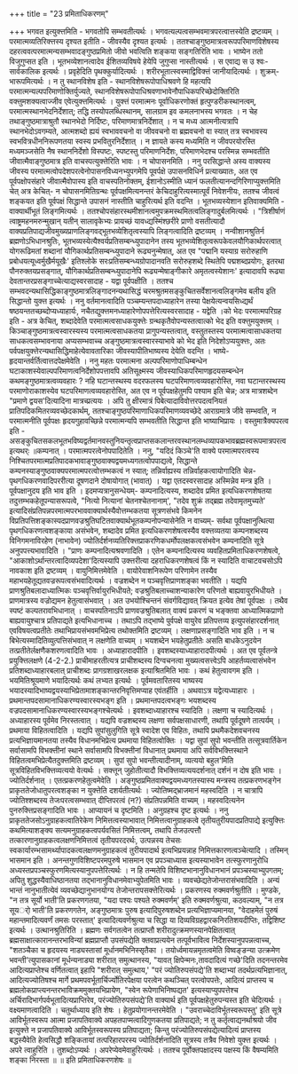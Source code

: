 +++
title = "23 प्रमिताधिकरणम्"

+++
भगवत इत्युक्त्तमिति - भगवतोपि सम्भवतीत्यर्थः । भगवत्यल्पत्वसम्भवमात्रपरत्वात्तस्येति द्रष्टव्यम् । परमात्मव्यतिरिक्त्तस्य दृश्यत इतीति - जीवस्यैव दृश्यत इत्यर्थः । ततश्चाङ्गुष्ठमात्रत्वरूपपरिमाणविशेषस्य दहरत्ववत्परमात्मन्यसम्भवादङ्गुष्ठप्रमितो जीवो भवत्विति शङ्कया सङ्गतिरिति भावः । भाष्येन ततो विजुगुप्सत इति । भूतभव्येशानत्वादेव ईशितव्यविषये हेयेपि जुगुप्सा नास्तीत्यर्थः । स एवाद्य स उ श्वः- सार्वकालिक इत्यर्थः । प्रवृहेदिति पृथक्कुर्यादित्यर्थः । शरीरभूतात्स्वस्माद्विविक्त्तं जानीयादित्यर्थः । शुक्रम्- भारूपमित्यर्थः । न तु स्थानविशेष इति - स्थानविशेषरूपोपाधिश्रवणे हि महत्यपि परमात्मन्यल्पपरिमाणोक्तिर्युज्यते, स्थानविशेषरूपोपाधिश्रवणाभावेनौपाधिकपरिच्छेदोक्तिरिति वक्त्तुमशक्यत्वाज्जीव एवेत्युक्त्तमित्यर्थः । युक्त्तं परमात्मनः पूर्वाधिकरणोक्तं हृत्पुण्डरीकस्थानत्वम्, परमात्मस्थानभेदनिर्देशात्; तद्धि तस्योपलब्धिस्थानम्, सालग्राम इव कमलनाभस्य भगवतः । न चेह तथाङ्गुष्ठमात्राश्रुतौ स्थानभेदो निर्दिष्टः, परिमाणमात्रनिर्देशात् । न च मध्य आत्मनीत्यत्रापि स्थानभेदोऽवगम्यते, आत्मशब्दो ह्ययं स्वभाववचनो वा जीववचनो वा ब्रह्मवचनो वा स्यात् तत्र स्वभावस्य स्वभवित्रधीननिरूपणतया स्वस्य प्रभवितुरनिर्देशात् । न ज्ञायते कस्य मध्यमिति न जीवपरयोरस्ति मध्यमञ्जसेति नैष स्थाननिर्देशो विस्पष्टः, स्पष्टस्तु परिमाणनिर्देशः, परिमाणभेदश्च परस्मिन्न सम्भवतीति जीवात्मैवाङ्गुष्ठमात्र इति वाचस्पत्युक्त्तेरिति भावः । न चोपासनमिति । ननु परसिद्धान्ते अस्य वाक्यस्य जीवस्य परमात्मत्वोपदेशपरत्वेनोपासनविध्यनभ्युपगमेपि पूवर्पक्षे उपासनविधिर्न प्रत्याख्यातः, अत एव पूर्वपक्षोपसंहारे जीवात्मैवोपास्य इति वाचस्पतिनोक्तम्, ईशानोऽस्मीति ध्यानं फलतीत्यानन्दगिरिणाप्युक्त्तमिति चेत् अत्र केचित्- न चोपासनमितिग्रन्थः पूर्वपक्षमित्यनन्तरं केचिदाहुरित्यस्मात्पूर्वं निवेशनीयः, ततश्च जीवत्वं शङ्कयत इति पूर्वपक्षं सिद्धान्ते उपासनं नास्तीति चाहुरित्यर्थ इति वदन्ति । भूतभव्यस्येशान इतिवाक्यमिति - वाक्यार्थीभूतं लिङ्गमित्यर्थः । ततश्चोपसंहारस्थमीशानत्वमुपक्रमस्थमितत्वलिङ्गादुर्बलमित्यर्थः । "त्रिशीर्षाणं त्वाष्ट्रमहनमरुन्मुखान् यतीन् सालावृकेभ्यः प्रायच्छं यावध्द्यस्मिंश्छरीरे प्राणो वसतीत्यादौ वाक्यप्रतिपाद्यजीवमुख्यप्राणलिङ्गवद्भूतभव्येशितृत्वस्यापि लिङ्गत्वादिति द्रष्टव्यम् । नन्वीशानश्रुतिर्न ब्रह्मणोऽभिधानश्रुतिः, भूतभव्यस्येत्यैश्वर्यप्रतिसम्बन्ध्युपादानेन तस्य भूतभव्येशितृत्वरूपकेवलयौगिकार्थपरत्वात् योगरूढिमतां शब्दानां यौगिकार्थप्रतिसम्बन्ध्युपादाने रूढ्यनुन्मेषात्, अत एव "पद्मानि यस्याग्र सरोरुहाणि प्रबोधयत्यूध्वर्मुखैर्मयूखैः' इतिश्लोके सरःप्रतिसम्बन्ध्यग्रोपादानवति सरोरुहशब्दे स्थितेपि पद्मशब्दप्रयोगः, इतरथा पौनरुक्तयप्रसङ्गात्, यौगिकार्थप्रतिसम्बन्ध्युपादानेपि रूढ्यन्मेषाङ्गीकारे अमृतत्वस्येशानः' इत्यादावपि रूढ्या देवतान्तरप्रसङ्गाच्चेत्याद्यस्वरसादाह - यद्वा पूर्वपक्षीति । ततश्च सम्भवदन्यथासिद्धिकाङ्गुष्ठमात्रलिङ्गादनन्यथासिद्धं चरमश्रुतमसङ्कुचितसर्वेशानत्वलिङ्गमेव बलीय इति सिद्धान्तो युक्त्त इत्यर्थः । ननु वर्तमानत्वादिति पञ्चम्यन्तपदाध्याहारेन तस्या पेक्षयेत्यन्वयसिध्द्यर्थं षष्ठयन्ततच्छब्दोप्यध्याहार्यः, नचैतद्युक्त्तमनध्याहारेणोपपत्तेरित्यस्वरसादाह - यद्वेति ।को भेदः परमात्मपरिग्रह इति - अत्र केचित्, शब्दादेवेति परमात्मत्वसाधकयुक्त्तेः ग्रन्थकृतैवोपन्यस्तत्वात्को भेद इति वक्त्तुमयुक्त्तम् । किञ्चाङ्गुष्ठमात्रत्वस्वारस्यस्य परमात्मत्वसाधकतया प्रागुपन्यस्तत्वात्, वस्तुतस्तस्य परमात्मत्वासाधकतया साधकत्वसम्भावनाया अप्यसम्भवाच्च अङ्गुष्ठमात्रत्वस्वारस्याभावे को भेद इति निदेशोऽप्ययुक्त्तः, अतः पर्वपक्षयुक्त्तेरन्यथासिद्धिमाहेत्येवावतारिका जीवस्यापीतिभाष्यस्य देयेति वदन्ति । भाष्ये- हृदयान्तर्वर्तित्वात्तदपेक्षमेवेति । ननु महतः परमात्मना अल्पपरिमाणोपाधिम्बन्धेन घटाकाशस्येवाल्पपरिमाणत्वनिर्देशोपपत्तावपि अतिसूक्ष्मस्य जीवस्याधिकपरिमाणहृदयसम्बन्धेन कथमङ्गुष्ठमात्रत्वव्यवहारः ? नहि घटान्तस्थस्य वदरफलस्य घटपरिमाणत्वव्यवहारोस्ति, नवा घटान्तरस्थस्य परमाणोराकाशस्येव घटपरिमाणत्वव्यवहारोस्ति, अत एव न पूर्वपक्षहेतुमपि पश्याम इति चेन्न; अत्र मात्रशब्देन "प्रमाणे द्वयस'दित्यादिना मात्रच्प्रत्ययः । अपि तु क्षीरमात्रं पिबेत्यादाविवोत्तरपदत्वनियतं प्रातिपदिकमितरव्यवच्छेदकार्थम्, ततश्चाङ्गुष्ठपरिमाणाधिकपरिमाणव्यवच्छेदे आराग्रमात्रे जीवे सम्भवति, न परमात्मनीति पूर्वपक्षः हृदयगुहावच्छिन्ने परमात्मन्यपि सम्भवतीति सिद्धान्त इति भाष्याभिप्रायः । वस्तुमात्रैक्यपरत्व इति - असङ्कुचितसकलभूतभविष्यद्वर्तमानवस्तुनियन्तृत्वप्राप्तसकलान्तरवस्थानलम्धव्यापकभावब्रह्मस्वरूपमात्रपरत्व इत्यथर्ः ॥कम्पनात् । परमात्मपरत्वेनोपपादितेति । ननु, "यदिदं किञ्चे'ति वाक्ये परमात्मपरत्वस्य निश्चितपरमात्मप्रतिपादकभावाङ्गुष्ठवाक्यद्वयमध्यगतत्वोपपाद्यत्वे, सिद्धान्ते कम्पनस्याङ्गुष्ठवाक्यपरमात्मपरत्वोत्तम्भकत्वं न स्यात्; तन्निर्वाह्यस्य तन्निर्वाहकत्वायोगादिति चेन्न- पृथगधिकरणवादिपररीत्या दूषणदाने दोषायोगात् (भावात्) । यद्वा एतदस्वरसादाह अस्मिन्नेव मन्त्र इति । पूर्वपक्षानुदय इति भाव इति । इदमप्यत्रानुसन्धेयम्- कम्पनादित्यस्य, शब्दादेव प्रमित इत्यधिकरणशेषतया तदुत्तम्भकहेतूपन्यासरूपत्वे, "नित्यो नित्यानां चेतनश्चेतनानाम्', "तदेव शुक्रं तद्ब्रह्म तदेवामृतमुच्यते' इत्यादिसंप्रतिपन्नपरमात्मपरभाववाक्यार्थस्यैवोत्तम्भकतया सूत्रणसंभवे किमनेन विप्रतिपत्तिशङ्कास्पदप्राणवज्रश्रुतिघटितवाक्यार्थभूतकम्पनोपन्यासेनेति न वाच्यम्- सर्वथा पूर्वपक्षानुत्थित्या पृथगधिकरणत्वशङ्काया असंभवेन, शब्दादेव प्रमित इत्यधिकरणशेषत्वस्यैव वक्त्तव्यतया कम्पनशब्दस्य विनिगमनाविरहेण (नाभावेन) ज्योतिर्दर्शनव्यतिरिक्त्तप्राकरणिकधर्मोपलक्षकत्वसंभवेन कम्पनादिति सूत्रे अनुपपत्त्यभावादिति । "प्राणः कम्पनादित्यश्रवणादिति । एतेन कम्पनादित्यस्य व्यवहितप्रमिताधिकरणशेषत्वे, "आकाशोऽर्थान्तरत्वादिव्यपदेशा'दित्यस्यापि उक्त्तरीत्या दहराधिकरणशेषत्वं किं न स्यादिति वाचाटवचसोऽपि नावकाश इति द्रष्टव्यम् । वायुनिमित्तमेवेति । वायोरेवाशनिरूपेण परिणामेन तस्यैव महाभयहेतूद्यतवज्ररूपत्वसंभवादित्यर्थः । वज्रशब्देन न पञ्चवृत्तिप्राणशङ्का भवतीति । यद्यपि प्राणश्रुतिबलादाध्यात्मिकः पञ्चवृत्तिर्वायुरभिधीयते; वज्रश्रुतिबलाच्चाशन्याकारेण परिणतो बाह्यवायुरभिधीयते । प्राणमात्रस्य वज्रोद्यमन हेतुत्वासंभवात् । अत उभयोश्चिन्तनं संवर्गविद्यावत् क्रियत इत्येव तेषां पूर्वपक्षः । तथैव स्पष्टं कल्पतरावभिधानात् । वाचस्पतिनाऽपि प्राणवज्रश्रुतिबलात् वाक्यं प्रकरणं च भङ्क्तवा आध्यात्मिकप्राणो बाह्यवायुश्चात्र प्रतिपाद्यते इत्यभिधानाच्च । तथाऽपि तद्भाष्ये पुर्वपक्षे वायुरेव प्रतिपत्तव्य इत्युपसंहारदर्शनात् एवविषयत्वप्रतीतेः तथाभिप्रायसंभवमभिप्रेत्य तथोक्तमिति द्रष्टव्यम् । लक्षणाप्रसङ्गादिति भाव इति । न च बिभेत्यस्मादितिव्युत्पत्तिसंभवात् न लक्षणेति वाच्यम् । भयशब्देन भयहेतुप्रतीतेः असति बाधकेऽनुदयेन तत्प्रतीतेर्लक्षणैकशरणत्वादिति भावः । अध्याहारादपीति । इवशब्दस्याध्याहारादपीत्यर्थः । अत एव पूर्वतन्त्रे प्रयुक्त्तिलक्षणे (4-2-2.) प्राचीमाहरतीत्यत्र प्राचीशब्दस्य दिग्वचनत्वा मुख्यत्वसत्त्वेऽपि आहर्तव्यत्वासंभवेन प्रतिशब्दाध्याहारबलात् प्राचीशब्दः प्रागग्रशाखरलक्षक इत्याश्रितमिति भावः । कथं हेतुत्वावगम इति । भयमितिश्रूयमाणे भयादित्यर्थः कथं लभ्यत इत्यर्थः । पूर्वमवतारितस्य भाष्यस्य भयादस्यादिभाष्यद्वयस्याभिप्रेतामाशङ्कान्तरनिवृत्तिमप्याह एवंतर्हीति । अथवाऽत्र यद्वेत्यध्याहारः । प्रथमान्तपदसामानाधिकरण्यस्वारस्यभङ्ग इति । प्रथमान्तपदत्वभङ्गः भयशब्दस्य वज्रपदसामानाधिकरण्यस्वारस्यभङ्गश्चेत्यर्थः । इवशब्दाध्याहारश्च स्यादिति । लक्षणा च स्यादित्यर्थः । अध्याहारस्य पूर्वमेव निरस्तत्वात् । यद्यपि वज्रशब्दस्य लक्षणा सर्वपक्षसाधारणी, तथापि पूर्वदूषणे तात्पर्यम् । प्रथमाया विहितत्वादिति । यद्यपि सुपांसुलुगिति सूत्रे स्वादेश एव विहितः, तथापि प्रथमैकदेशवचनस्य प्रत्यभिज्ञायमानतया तस्यैव विधानमभिप्रेत्य प्रथमाया विहितत्वोक्तिः । यद्वा सुपां सुपो भवन्तीति तत्सूत्रवार्तिकेन सर्वासामपि विभक्त्तीनां स्थाने सर्वासामपि विभक्त्तीनां विधानात् प्रथमाया अपि सर्वविभक्त्तिस्थाने विहितत्वमभिप्रेत्यैतदुक्त्तमिति द्रष्टव्यम् । सुपां सुपो भवन्तीत्यादीनाम्, व्यत्ययो बहुल'मिति सूत्रविहितविभक्त्तिव्यत्ययो वेत्यर्थः । सक्त्तून् जुहोतीत्यादौ विभक्त्तिव्यत्ययदर्शनात् दर्शनं न दोष इति भावः ।ज्योतिर्दर्शनात् । एतत्प्रकरणहेतुत्वमेवेति । अङ्गुष्ठप्रमितवाक्यद्वयमध्यगतस्यास्य मन्त्रस्य तत्प्रकरणभङ्गेन प्राकृततेजोधातुपरत्वशङ्का न युक्त्तेति दशर्यतीत्यर्थः । ज्योतिष्मद्भ्राजमानं महस्वदिति । न चात्रापि ज्योतिश्शब्दस्य तेजःपरत्वसम्भवात् दीप्तिपरत्वं (न?) संप्रतिपन्नमिति वाच्यम् । महस्वदित्यनेन पुनरुक्त्तिप्रसङ्गादिति भावः । आप्यायनं च दृष्टमिति । अनुग्रहश्च दृष्ट इत्यर्थः । ननु प्राकृततेजसोऽनुग्राहकत्वातिरेकेण निमित्तत्वस्याभावात् निमित्तत्वानुग्राहकत्वे तृतीयतुरीयपादप्रतिपाद्ये इत्युक्त्तिः कथमित्याशङ्क्य सत्यमनुग्राहकत्वपर्यवसितं निमित्तत्वम्, तथापि तेजउत्पत्तौ तत्कारणानुग्राहकत्वलक्षणनिमित्तत्वं तृतीयपरदरर्थः, उत्पन्नस्य तेचसः स्वकार्यारम्भसामर्थ्यापादकत्वलक्षणमनुग्राहकत्वं तुरीयपादार्थ इत्यभिप्रयन्नाह निमित्तकारणत्वञ्चेत्यादि । तस्मिन् भासमान इति । अनन्तगुणविशिष्टपरमपुरुषे भासमान एव प्रपञ्चाध्यास इत्यस्याभावेन तत्स्फुरणानुरोधि अध्यस्तप्रपञ्चस्फुरणमित्यस्यानुपपत्तेरित्यर्थः । न हि तन्मतेपि विशिष्टभानानुविधानभानं प्रपञ्चस्याभ्युपगतम्; अपितु शुद्धस्यैवाधिष्ठानतया तद्भानानुविधानमेवाभ्युपेतमिति भावः । व्यवच्छेद्यतेजोन्तरासंभवादिति । अन्यं भान्तं नानुभातीत्येवं व्यवच्छेद्यानुभानयोग्य तेजोन्तरापसक्त्तेरित्यर्थः । प्रकरणस्य रुक्मवर्णश्रुतीति । मुण्डके, "न तत्र सूर्यो भाती'ति प्रकरणगतया, "यदा पश्यः पश्यते रुक्मवर्णम्' इति रुक्मवर्णश्रुत्या, कठवल्याम्, "न तत्र सूयर्ो भाती'ति प्रकरणगतेन, अङ्गुष्ठमात्रः पुरुष इत्यादिपुरुषशब्देन प्रत्यभिज्ञाप्यमानया, "वेदाहमेतं पुरुषं महान्तमादित्यवर्णं तमसः परस्तात्' इत्यादित्यवर्णश्रुत्या च सिद्धा या दिव्यविग्रहद्वारकनिरतिशयदीप्तिः, तद्विशिष्ट इत्यर्थः । उत्थानश्रुतिरिति । ब्रह्मणः सर्वगतत्वेन तत्प्राप्तौ शरीरादुत्क्रमणस्यानपेक्षितत्वात् ब्रह्मसाक्षात्कारानन्तरभाविन्यां ब्रह्मप्राप्तौ उपसंपद्येति क्तवाप्रत्ययेन तत्पूर्वभावित्व निर्देशस्यानुपपन्नत्वाच्च, "शतञ्चैका च हृदयस्य नाड्यस्तासां मूर्धानमभिनिस्सृतैका । तयोर्ध्वमायन्नमृतत्वमेति विष्वङ्ङन्या उत्क्रमेण भवन्ती'त्युपासकानां मूर्धन्यनाड्या शरीरात् समुत्थानस्य, "यावत् क्षिपेन्मनः,तावदादित्यं गच्छे'दिति तदनन्तरमेव आदित्यप्राप्तेश्च वर्णितत्वात् इहापि "शरीरात् समुत्थाय,' "परं ज्योतिरुपसंपद्ये'ति शब्दाभ्यां तदर्थप्रत्यभिज्ञानात्, आदित्यज्योतिषश्च मार्गे प्रथमपवर्भूतार्चिर्ज्योतिरपेक्षया परत्वेन कथञ्चित् परत्वोपपत्तेः, आदित्यं प्राप्तस्य च ब्रह्मलोकप्राप्त्यनन्तरभाविक्रममुक्तयभिप्रायेण, "स्वेन रूपेणाभिनिष्पद्यत' इत्यस्याप्युपपत्तेश्च अर्चिरादिभार्गपर्वभूतादित्यप्राप्तिरेव, परंज्योतिरुपसंपद्ये'ति वाक्यार्थ इति पूर्वपक्षहेतुरुपन्यस्त इति चेदित्यर्थः । वक्ष्यमाणत्वादिति । चतुर्थाध्याय इति शेषः । हेतुप्रयोगानन्तरमेवेति । "उवराच्चेदाविर्भूतस्वरूपस्तु' इति सूत्रे आविर्भूतस्वरूप आत्मा प्रजापतिवाक्ये अपहतपाप्मत्वादिगुणकतया प्रतिपाद्यते; न तु कर्तृत्वाद्यनर्थाश्रयो जीव इत्युक्त्ते न प्रजापतिवाक्ये आविर्भूतस्वरूपस्य प्रतिपाद्यता; किन्तु परंज्योतिरुपसंपद्येत्यादित्यं प्राप्तस्य बद्धस्यैवेति हेत्वसिद्धौ शङ्कितायां तत्परिहारपरस्य ज्योतिर्दर्शनादिति सूत्रस्य तत्रैव निवेशो युक्त्त इत्यर्थः । अपरे त्वाहुरिति । तुशब्दोऽप्यर्थः । अपरेप्येवमेवाहुरित्यर्थः । ततश्च पूर्वोक्तपक्षादस्य पक्षस्य किं वैषम्यमिति शङ्का निरस्ता ॥ ॥ इति प्रमिताधिकरणशेषः ॥